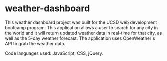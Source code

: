 # weather-dashboard
This weather dashboard project was built for the UCSD web development bootcamp program. This application allows a user to search for any city in the world and it will return updated weather data in real-time for that city, as well as the 5-day weather forecast. The application uses OpenWeather's API to grab the weather data.

Code languages used: JavaScript, CSS, jQuery.
